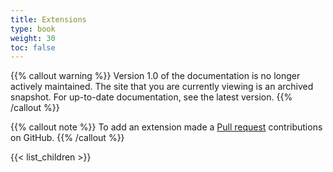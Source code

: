 ```yaml
---
title: Extensions
type: book
weight: 30
toc: false
---
```

{{% callout warning %}}
Version 1.0 of the documentation is no longer actively maintained. The site that you are currently viewing is an archived snapshot. For up-to-date documentation, see the latest version.
{{% /callout %}}

{{% callout note %}} To add an extension made a [Pull request](https://github.com/eclipse-keyple/keyple-website/pulls) contributions on GitHub. {{% /callout %}} 

{{< list_children >}}